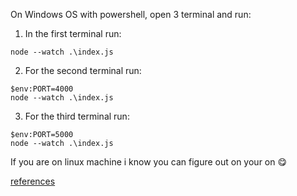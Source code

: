 On Windows OS with powershell, open 3 terminal and run:

1. In the first terminal run:
```
node --watch .\index.js
```

2. For the second terminal run:
```
$env:PORT=4000
node --watch .\index.js
```

3. For the third terminal run:
```
$env:PORT=5000
node --watch .\index.js
```

If you are on linux machine i know you can figure out on your on 😋

[references](https://www.youtube.com/watch?v=Yy7c-j681BA)
